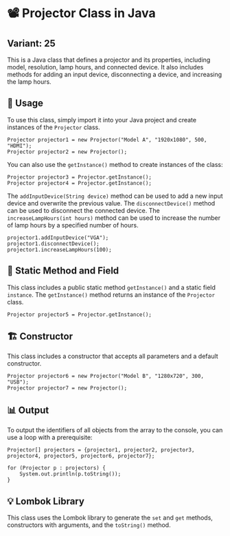 # 📽️ Projector Class in Java
## Variant: 25
This is a Java class that defines a projector and its properties, including model, resolution, lamp hours, and connected device. It also includes methods for adding an input device, disconnecting a device, and increasing the lamp hours.

## 🚀 Usage

To use this class, simply import it into your Java project and create instances of the `Projector` class.


    Projector projector1 = new Projector("Model A", "1920x1080", 500, "HDMI");
    Projector projector2 = new Projector();

You can also use the `getInstance()` method to create instances of the class:

    Projector projector3 = Projector.getInstance();
    Projector projector4 = Projector.getInstance();

The `addInputDevice(String device)` method can be used to add a new input device and overwrite the previous value. The `disconnectDevice()` method can be used to disconnect the connected device. The `increaseLampHours(int hours)` method can be used to increase the number of lamp hours by a specified number of hours.


    projector1.addInputDevice("VGA");
    projector1.disconnectDevice();
    projector1.increaseLampHours(100);

## 🎯 Static Method and Field

This class includes a public static method `getInstance()` and a static field `instance`. The `getInstance()` method returns an instance of the `Projector` class.


    Projector projector5 = Projector.getInstance(); 

## 🏗️ Constructor

This class includes a constructor that accepts all parameters and a default constructor.


    Projector projector6 = new Projector("Model B", "1280x720", 300, "USB");
    Projector projector7 = new Projector();

## 📊 Output

To output the identifiers of all objects from the array to the console, you can use a loop with a prerequisite:

    Projector[] projectors = {projector1, projector2, projector3, projector4, projector5, projector6, projector7};
    
    for (Projector p : projectors) {
        System.out.println(p.toString());
    }

## 💡 Lombok Library

This class uses the Lombok library to generate the `set` and `get` methods, constructors with arguments, and the `toString()` method.
